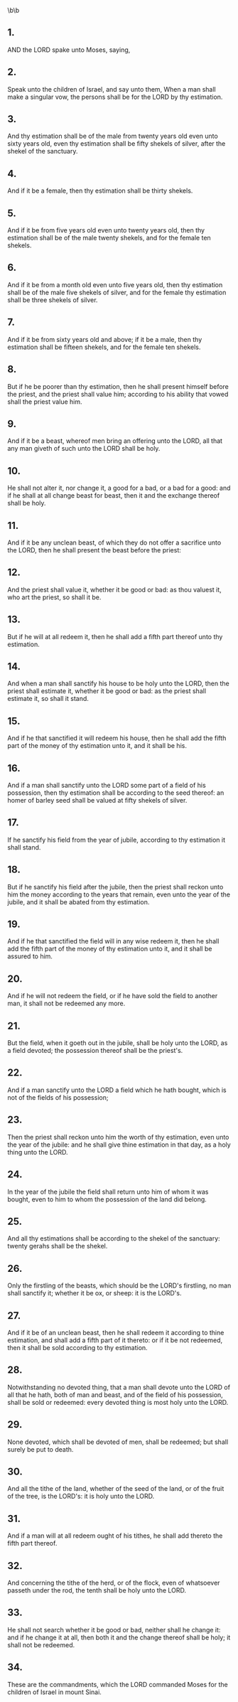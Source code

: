 \b\b
## 1.
AND the LORD spake unto Moses, saying,
## 2.
Speak unto the children of Israel, and say unto them, When a man shall make a singular vow, the persons shall be for the LORD by thy estimation.
## 3.
And thy estimation shall be of the male from twenty years old even unto sixty years old, even thy estimation shall be fifty shekels of silver, after the shekel of the sanctuary.
## 4.
And if it be a female, then thy estimation shall be thirty shekels.
## 5.
And if it be from five years old even unto twenty years old, then thy estimation shall be of the male twenty shekels, and for the female ten shekels.
## 6.
And if it be from a month old even unto five years old, then thy estimation shall be of the male five shekels of silver, and for the female thy estimation shall be three shekels of silver.
## 7.
And if it be from sixty years old and above; if it be a male, then thy estimation shall be fifteen shekels, and for the female ten shekels.
## 8.
But if he be poorer than thy estimation, then he shall present himself before the priest, and the priest shall value him; according to his ability that vowed shall the priest value him.
## 9.
And if it be a beast, whereof men bring an offering unto the LORD, all that any man giveth of such unto the LORD shall be holy.
## 10.
He shall not alter it, nor change it, a good for a bad, or a bad for a good: and if he shall at all change beast for beast, then it and the exchange thereof shall be holy.
## 11.
And if it be any unclean beast, of which they do not offer a sacrifice unto the LORD, then he shall present the beast before the priest:
## 12.
And the priest shall value it, whether it be good or bad: as thou valuest it, who art the priest, so shall it be.
## 13.
But if he will at all redeem it, then he shall add a fifth part thereof unto thy estimation.
## 14.
And when a man shall sanctify his house to be holy unto the LORD, then the priest shall estimate it, whether it be good or bad: as the priest shall estimate it, so shall it stand.
## 15.
And if he that sanctified it will redeem his house, then he shall add the fifth part of the money of thy estimation unto it, and it shall be his.
## 16.
And if a man shall sanctify unto the LORD some part of a field of his possession, then thy estimation shall be according to the seed thereof: an homer of barley seed shall be valued at fifty shekels of silver.
## 17.
If he sanctify his field from the year of jubile, according to thy estimation it shall stand.
## 18.
But if he sanctify his field after the jubile, then the priest shall reckon unto him the money according to the years that remain, even unto the year of the jubile, and it shall be abated from thy estimation.
## 19.
And if he that sanctified the field will in any wise redeem it, then he shall add the fifth part of the money of thy estimation unto it, and it shall be assured to him.
## 20.
And if he will not redeem the field, or if he have sold the field to another man, it shall not be redeemed any more.
## 21.
But the field, when it goeth out in the jubile, shall be holy unto the LORD, as a field devoted; the possession thereof shall be the priest's.
## 22.
And if a man sanctify unto the LORD a field which he hath bought, which is not of the fields of his possession;
## 23.
Then the priest shall reckon unto him the worth of thy estimation, even unto the year of the jubile: and he shall give thine estimation in that day, as a holy thing unto the LORD.
## 24.
In the year of the jubile the field shall return unto him of whom it was bought, even to him to whom the possession of the land did belong.
## 25.
And all thy estimations shall be according to the shekel of the sanctuary: twenty gerahs shall be the shekel.
## 26.
Only the firstling of the beasts, which should be the LORD's firstling, no man shall sanctify it; whether it be ox, or sheep: it is the LORD's.
## 27.
And if it be of an unclean beast, then he shall redeem it according to thine estimation, and shall add a fifth part of it thereto: or if it be not redeemed, then it shall be sold according to thy estimation.
## 28.
Notwithstanding no devoted thing, that a man shall devote unto the LORD of all that he hath, both of man and beast, and of the field of his possession, shall be sold or redeemed: every devoted thing is most holy unto the LORD.
## 29.
None devoted, which shall be devoted of men, shall be redeemed; but shall surely be put to death.
## 30.
And all the tithe of the land, whether of the seed of the land, or of the fruit of the tree, is the LORD's: it is holy unto the LORD.
## 31.
And if a man will at all redeem ought of his tithes, he shall add thereto the fifth part thereof.
## 32.
And concerning the tithe of the herd, or of the flock, even of whatsoever passeth under the rod, the tenth shall be holy unto the LORD.
## 33.
He shall not search whether it be good or bad, neither shall he change it: and if he change it at all, then both it and the change thereof shall be holy; it shall not be redeemed.
## 34.
These are the commandments, which the LORD commanded Moses for the children of Israel in mount Sinai.

